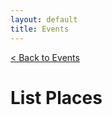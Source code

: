 ```yaml
---
layout: default
title: Events
---
```


<a href="/sb-admin-jekyll/docs/services/events/" role="button" class="btn btn-success btn-large">< Back to Events</a>

<h1>List Places</h1>